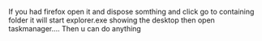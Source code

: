If you had firefox open it and dispose somthing and click go to containing folder it will start explorer.exe showing the desktop then open taskmanager.... Then u can do anything